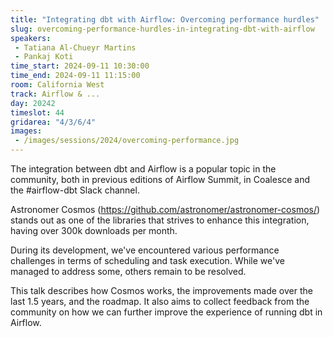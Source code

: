 ```yaml
---
title: "Integrating dbt with Airflow: Overcoming performance hurdles"
slug: overcoming-performance-hurdles-in-integrating-dbt-with-airflow
speakers:
 - Tatiana Al-Chueyr Martins
 - Pankaj Koti
time_start: 2024-09-11 10:30:00
time_end: 2024-09-11 11:15:00
room: California West
track: Airflow & ...
day: 20242
timeslot: 44
gridarea: "4/3/6/4"
images: 
 - /images/sessions/2024/overcoming-performance.jpg
---
```


The integration between dbt and Airflow is a popular topic in the community, both in previous editions of Airflow Summit, in Coalesce and the #airflow-dbt Slack channel.

Astronomer Cosmos (https://github.com/astronomer/astronomer-cosmos/) stands out as one of the libraries that strives to enhance this integration, having over 300k downloads per month.

During its development, we've encountered various performance challenges in terms of scheduling and task execution. While we've managed to address some, others remain to be resolved.

This talk describes how Cosmos works, the improvements made over the last 1.5 years, and the roadmap. It also aims to collect feedback from the community on how we can further improve the experience of running dbt in Airflow.
